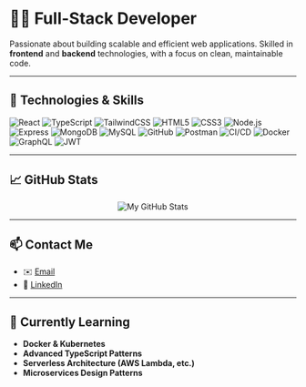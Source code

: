 # 👨‍💻 Full-Stack Developer

Passionate about building scalable and efficient web applications. Skilled in **frontend** and **backend** technologies, with a focus on clean, maintainable code.

---

## 💼 **Technologies & Skills**

![React](https://img.shields.io/badge/React-61DAFB?style=flat&logo=react&logoColor=black) ![TypeScript](https://img.shields.io/badge/TypeScript-3178C6?style=flat&logo=typescript&logoColor=white) ![TailwindCSS](https://img.shields.io/badge/TailwindCSS-06B6D4?style=flat&logo=tailwind-css&logoColor=white) ![HTML5](https://img.shields.io/badge/HTML5-E34F26?style=flat&logo=html5&logoColor=white) ![CSS3](https://img.shields.io/badge/CSS3-1572B6?style=flat&logo=css3&logoColor=white) ![Node.js](https://img.shields.io/badge/Node.js-339933?style=flat&logo=nodedotjs&logoColor=white) ![Express](https://img.shields.io/badge/Express-000000?style=flat&logo=express&logoColor=white) ![MongoDB](https://img.shields.io/badge/MongoDB-47A248?style=flat&logo=mongodb&logoColor=white) ![MySQL](https://img.shields.io/badge/MySQL-4479A1?style=flat&logo=mysql&logoColor=white) ![GitHub](https://img.shields.io/badge/GitHub-181717?style=flat&logo=github&logoColor=white) ![Postman](https://img.shields.io/badge/Postman-FF6C37?style=flat&logo=postman&logoColor=white) ![CI/CD](https://img.shields.io/badge/CI/CD-1F2937?style=flat&logo=github-actions&logoColor=white) ![Docker](https://img.shields.io/badge/Docker-2496ED?style=flat&logo=docker&logoColor=white) ![GraphQL](https://img.shields.io/badge/GraphQL-E10098?style=flat&logo=graphql&logoColor=white) ![JWT](https://img.shields.io/badge/JWT-000000?style=flat&logo=json-web-tokens&logoColor=white)

---

## 📈 **GitHub Stats**

<p align="center">
  <img src="https://github-readme-stats.vercel.app/api?username=subodhpoudel12&show_icons=true&theme=blue&count_private=true" alt="My GitHub Stats" />
</p>

---

## 📫 **Contact Me**

- ✉️ [Email](mailto:subodhpoudel1000@gmail.com)
- 🔗 [LinkedIn](https://www.linkedin.com/in/subodh-poudel/)

---

## 🔧 **Currently Learning**
- **Docker & Kubernetes**
- **Advanced TypeScript Patterns**
- **Serverless Architecture (AWS Lambda, etc.)**
- **Microservices Design Patterns**

